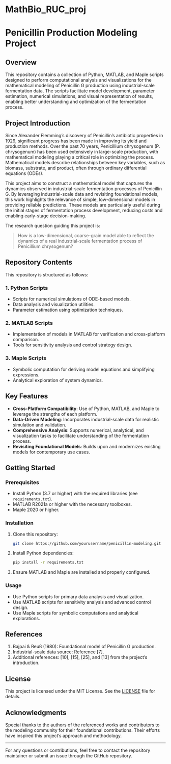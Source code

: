 # MathBio_RUC_proj
# Penicillin Production Modeling Project

## Overview
This repository contains a collection of Python, MATLAB, and Maple scripts designed to perform computational analysis and visualizations for the mathematical modeling of Penicillin G production using industrial-scale fermentation data. The scripts facilitate model development, parameter estimation, numerical simulations, and visual representation of results, enabling better understanding and optimization of the fermentation process.

## Project Introduction
Since Alexander Flemming’s discovery of Penicillin’s antibiotic properties in 1929, significant progress has been made in improving its yield and production methods. Over the past 70 years, Penicillium chrysogenum (P. chrysogenum) has been used extensively in large-scale production, with mathematical modeling playing a critical role in optimizing the process. Mathematical models describe relationships between key variables, such as biomass, substrate, and product, often through ordinary differential equations (ODEs).

This project aims to construct a mathematical model that captures the dynamics observed in industrial-scale fermentation processes of Penicillin G. By leveraging industrial-scale data and revisiting foundational models, this work highlights the relevance of simple, low-dimensional models in providing reliable predictions. These models are particularly useful during the initial stages of fermentation process development, reducing costs and enabling early-stage decision-making.

The research question guiding this project is:
> How is a low-dimensional, coarse-grain model able to reflect the dynamics of a real industrial-scale fermentation process of Penicillium chrysogenum?

## Repository Contents
This repository is structured as follows:

### 1. **Python Scripts**
- Scripts for numerical simulations of ODE-based models.
- Data analysis and visualization utilities.
- Parameter estimation using optimization techniques.

### 2. **MATLAB Scripts**
- Implementation of models in MATLAB for verification and cross-platform comparison.
- Tools for sensitivity analysis and control strategy design.

### 3. **Maple Scripts**
- Symbolic computation for deriving model equations and simplifying expressions.
- Analytical exploration of system dynamics.

## Key Features
- **Cross-Platform Compatibility**: Use of Python, MATLAB, and Maple to leverage the strengths of each platform.
- **Data-Driven Modeling**: Incorporates industrial-scale data for realistic simulation and validation.
- **Comprehensive Analysis**: Supports numerical, analytical, and visualization tasks to facilitate understanding of the fermentation process.
- **Revisiting Foundational Models**: Builds upon and modernizes existing models for contemporary use cases.

## Getting Started

### Prerequisites
- Install Python (3.7 or higher) with the required libraries (see `requirements.txt`).
- MATLAB R2021a or higher with the necessary toolboxes.
- Maple 2020 or higher.

### Installation
1. Clone this repository:
   ```bash
   git clone https://github.com/yourusername/penicillin-modeling.git
   ```
2. Install Python dependencies:
   ```bash
   pip install -r requirements.txt
   ```
3. Ensure MATLAB and Maple are installed and properly configured.

### Usage
- Use Python scripts for primary data analysis and visualization.
- Use MATLAB scripts for sensitivity analysis and advanced control design.
- Use Maple scripts for symbolic computations and analytical explorations.

## References
1. Bajpai & Reuß (1980): Foundational model of Penicillin G production.
2. Industrial-scale data source: Reference [7].
3. Additional references: [10], [15], [25], and [13] from the project’s introduction.

## License
This project is licensed under the MIT License. See the [LICENSE](LICENSE) file for details.

## Acknowledgments
Special thanks to the authors of the referenced works and contributors to the modeling community for their foundational contributions. Their efforts have inspired this project’s approach and methodology.

---
For any questions or contributions, feel free to contact the repository maintainer or submit an issue through the GitHub repository.

